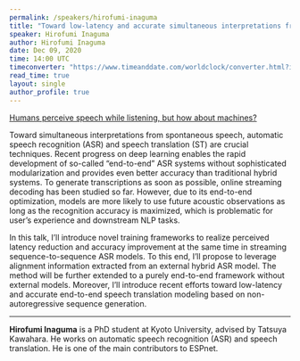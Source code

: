 ```yaml
---
permalink: /speakers/hirofumi-inaguma
title: "Toward low-latency and accurate simultaneous interpretations from speech"
speaker: Hirofumi Inaguma
author: Hirofumi Inaguma
date: Dec 09, 2020
time: 14:00 UTC
timeconverter: "https://www.timeanddate.com/worldclock/converter.html?iso=20201209T140000&p1=1440&p2=224&p3=179&p4=136&p5=676&p6=33&p7=152"
read_time: true
layout: single
author_profile: true
---
```


<a href="https://lolmythesis.com/" class="one-line">Humans perceive speech while listening, but how about machines?</a>

Toward simultaneous interpretations from spontaneous speech, automatic speech recognition (ASR) and speech translation (ST) are crucial techniques.
Recent progress on deep learning enables the rapid development of so-called “end-to-end” ASR systems without sophisticated modularization and provides even better accuracy than traditional hybrid systems.
To generate transcriptions as soon as possible, online streaming decoding has been studied so far.
However, due to its end-to-end optimization, models are more likely to use future acoustic observations as long as the recognition accuracy is maximized, which is problematic for user’s experience and downstream NLP tasks.

In this talk, I’ll introduce novel training frameworks to realize perceived latency reduction and accuracy improvement at the same time in streaming sequence-to-sequence ASR models.
To this end, I’ll propose to leverage alignment information extracted from an external hybrid ASR model.
The method will be further extended to a purely end-to-end framework without external models.
Moreover, I’ll introduce recent efforts toward low-latency and accurate end-to-end speech translation modeling based on non-autoregressive sequence generation.

<hr>

**Hirofumi Inaguma** is a PhD student at Kyoto University, advised by Tatsuya Kawahara. He works on automatic speech recognition (ASR) and speech translation. He is one of the main contributors to ESPnet.